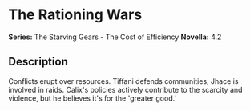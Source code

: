 # The Rationing Wars

**Series:** The Starving Gears - The Cost of Efficiency
**Novella:** 4.2

## Description

Conflicts erupt over resources. Tiffani defends communities, Jhace is involved in raids. Calix's policies actively contribute to the scarcity and violence, but he believes it's for the 'greater good.'
